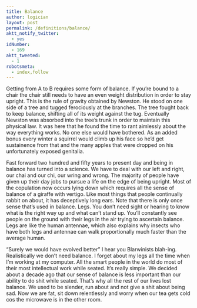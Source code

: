 ```yaml
---
title: Balance
author: logician
layout: post
permalink: /definitions/balance/
aktt_notify_twitter:
  - yes
idNumber:
  - 169
aktt_tweeted:
  - 1
robotsmeta:
  - index,follow
---
```

Getting from A to B requires some form of balance. If you&#8217;re bound to a chair the chair still needs to have an even weight distribution in order to stay upright. This is the rule of gravity obtained by Newston. He stood on one side of a tree and tugged ferociously at the branches. The tree fought back to keep balance, shifting all of its weight against the tug. Eventually Newston was absorbed into the tree&#8217;s trunk in order to maintain this physical law. It was here that he found the time to rant aimlessly about the way everything works. No one else would have bothered. As an added bonus every winter a squirrel would climb up his face so he&#8217;d get sustainence from that and the many apples that were dropped on his unfortunately exposed genitalia.

Fast forward two hundred and fifty years to present day and being in balance has turned into a science. We have to deal with our left and right, our chai and our chi, our wring and wrong. The majority of people have given up their day jobs to pursue a life on the edge of being upright. Most of the copulation now occurs lying down which requires all the sense of balance of a giraffe with vertigo. Like most things that people continually rabbit on about, it has deceptively long ears. Note that there is only once sense that&#8217;s used in balance. Legs. You don&#8217;t need sight or hearing to know what is the right way up and what can&#8217;t stand up. You&#8217;ll constantly see people on the ground with their legs in the air trying to ascertain balance. Legs are like the human antennae, which also explains why insects who have both legs and antennae can walk proportionally much faster than the average human.

&#8220;Surely we would have evolved better&#8221; I hear you Blarwinists blah-ing. Realistically we don&#8217;t need balance. I forget about my legs all the time when I&#8217;m working at my computer. All the smart people in the world do most of their most intellectual work while seated. It&#8217;s really simple. We decided about a decade ago that our sense of balance is less important than our ability to do shit while seated. That&#8217;s why all the rest of our lives lost balance. We used to be slender, run about and not give a shit about being sad. Now we are fat, sit down relentlessly and worry when our tea gets cold cos the microwave is in the other room.